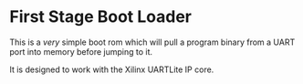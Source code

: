 
# First Stage Boot Loader

This is a *very* simple boot rom which will pull a program binary
from a UART port into memory before jumping to it.

It is designed to work with the Xilinx UARTLite IP core.
